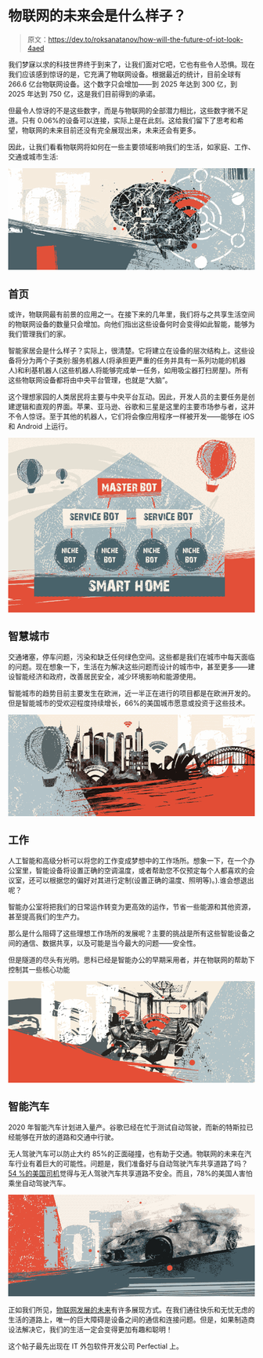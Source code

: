# 物联网的未来会是什么样子？

> 原文：<https://dev.to/roksanatanov/how-will-the-future-of-iot-look-4aed>

我们梦寐以求的科技世界终于到来了，让我们面对它吧，它也有些令人恐惧。现在我们应该感到惊讶的是，它充满了物联网设备。根据最近的统计，目前全球有 266.6 亿台物联网设备。这个数字只会增加——到 2025 年达到 300 亿，到 2025 年达到 750 亿，这是我们目前得到的承诺。

但最令人惊讶的不是这些数字，而是与物联网的全部潜力相比，这些数字微不足道。只有 0.06%的设备可以连接，实际上是在此刻。这给我们留下了思考和希望，物联网的未来目前还没有完全展现出来，未来还会有更多。

因此，让我们看看物联网将如何在一些主要领域影响我们的生活，如家庭、工作、交通或城市生活:

[![Future of IoT: Smart Homes](img/41bea9ad6503f2d5c6bf23b188307cec.png)](https://res.cloudinary.com/practicaldev/image/fetch/s--xM9usiK_--/c_limit%2Cf_auto%2Cfl_progressive%2Cq_auto%2Cw_880/http://perfectial.com/wp-content/uploads/2019/04/A-Home-is-Where-Your-Bot-Lives.jpg)

## 首页

或许，物联网最有前景的应用之一。在接下来的几年里，我们将与之共享生活空间的物联网设备的数量只会增加。向他们指出这些设备何时会变得如此智能，能够为我们管理我们的家。

智能家居会是什么样子？实际上，很清楚。它将建立在设备的层次结构上。这些设备将分为两个子类别:服务机器人(将承担更严重的任务并具有一系列功能的机器人)和利基机器人(这些机器人将能够完成单一任务，如用吸尘器打扫房屋)。所有这些物联网设备都将由中央平台管理，也就是“大脑”。

这个理想家园的人类居民将主要与中央平台互动。因此，开发人员的主要任务是创建逻辑和直观的界面。苹果、亚马逊、谷歌和三星是这里的主要市场参与者，这并不令人惊讶。至于其他的机器人，它们将会像应用程序一样被开发——能够在 iOS 和 Android 上运行。

[![Future of IoT: Smart home hierarchy](img/505a38d7bfc75cd1f0396f6159084970.png)](https://res.cloudinary.com/practicaldev/image/fetch/s--_Oh-2Cub--/c_limit%2Cf_auto%2Cfl_progressive%2Cq_auto%2Cw_880/http://perfectial.com/wp-content/uploads/2019/06/IoT_info-06-06-06.jpg)

## 智慧城市

交通堵塞，停车问题，污染和缺乏任何绿色空间。这些都是我们在城市中每天面临的问题。现在想象一下，生活在为解决这些问题而设计的城市中，甚至更多——建设智能经济和政府，改善居民安全，减少环境影响和能源使用。

智能城市的趋势目前主要发生在欧洲，近一半正在进行的项目都是在欧洲开发的。但是智能城市的受欢迎程度持续增长，66%的美国城市愿意或投资于这些技术。

[![Future of IoT: Smart cities](img/8cfd9cf56b87ea56416ad2bf98e81898.png)](https://res.cloudinary.com/practicaldev/image/fetch/s--S9uQ7-ck--/c_limit%2Cf_auto%2Cfl_progressive%2Cq_auto%2Cw_880/http://perfectial.com/wp-content/uploads/2019/04/And-the-Living-is-Easy-in-Smart-Cities.jpg)

## 工作

人工智能和高级分析可以将您的工作变成梦想中的工作场所。想象一下，在一个办公室里，智能设备将设置正确的空调温度，或者帮助您不仅预定每个人都喜欢的会议室，还可以根据您的偏好对其进行定制(设置正确的温度、照明等)。).谁会想退出呢？

智能办公室将把我们的日常运作转变为更高效的运作，节省一些能源和其他资源，甚至提高我们的生产力。

那么是什么阻碍了这些理想工作场所的发展呢？主要的挑战是所有这些智能设备之间的通信、数据共享，以及可能是当今最大的问题——安全性。

但是隧道的尽头有光明。思科已经是智能办公的早期采用者，并在物联网的帮助下控制其一些核心功能

[![Future of IoT: Smart offices](img/772a656243f734e603e02d511415f386.png)](https://res.cloudinary.com/practicaldev/image/fetch/s--TiEqRKCh--/c_limit%2Cf_auto%2Cfl_progressive%2Cq_auto%2Cw_880/http://perfectial.com/wp-content/uploads/2019/04/Work-Smarter-Not-Harder.jpg)

## 智能汽车

2020 年智能汽车计划进入量产。谷歌已经在忙于测试自动驾驶，而新的特斯拉已经能够在开放的道路和交通中行驶。

无人驾驶汽车可以防止大约 85%的正面碰撞，也有助于交通。物联网的未来在汽车行业有着巨大的可能性。问题是，我们准备好与自动驾驶汽车共享道路了吗？ [54 %的美国司机](https://scipol.org/content/americans-feel-unsafe-sharing-road-fully-self-driving-cars)觉得与无人驾驶汽车共享道路不安全。而且，78%的美国人害怕乘坐自动驾驶汽车。

[![Future of IoT: Driverless cars](img/d52ef0811a15ff08c3a1ac825f259748.png)](https://res.cloudinary.com/practicaldev/image/fetch/s--x3npiLht--/c_limit%2Cf_auto%2Cfl_progressive%2Cq_auto%2Cw_880/http://perfectial.com/wp-content/uploads/2019/04/Maybe-You-Can-Drive-My-Smart-Car.jpg)

正如我们所见，[物联网发展的未来](https://perfectial.com/services/iot-development/)有许多展现方式。在我们通往快乐和无忧无虑的生活的道路上，唯一的巨大障碍是设备之间的通信和连接问题。但是，如果制造商设法解决它，我们的生活一定会变得更加有趣和聪明！

这个帖子最先出现在 IT 外包软件开发公司 Perfectial 上。